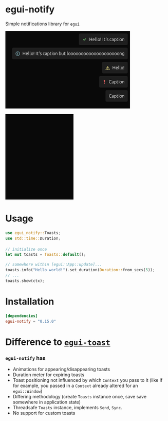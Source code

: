 # egui-notify

Simple notifications library for [`egui`](https://github.com/emilk/egui)

![example_image](media/toasts_type.png)

![example_video](media/toasts_example_video.gif)

# Usage

```rust
use egui_notify::Toasts;
use std::time::Duration;

// initialize once
let mut toasts = Toasts::default();
```

```rust
// somewhere within [egui::App::update]...
toasts.info("Hello world!").set_duration(Duration::from_secs(5));
// ...
toasts.show(ctx);
```

# Installation

```toml
[dependencies]
egui-notify = "0.15.0"
```

# Difference to [`egui-toast`](https://github.com/urholaukkarinen/egui-toast)

### `egui-notify` has

- Animations for appearing/disappearing toasts
- Duration meter for expiring toasts
- Toast positioning not influenced by which `Context` you pass to it (like if for example, you passed in a `Context` already altered for an `egui::Window`)
- Differing methodology (create `Toasts` instance once, save save somewhere in application state)
- Threadsafe `Toasts` instance, implements `Send`, `Sync`.
- No support for custom toasts
